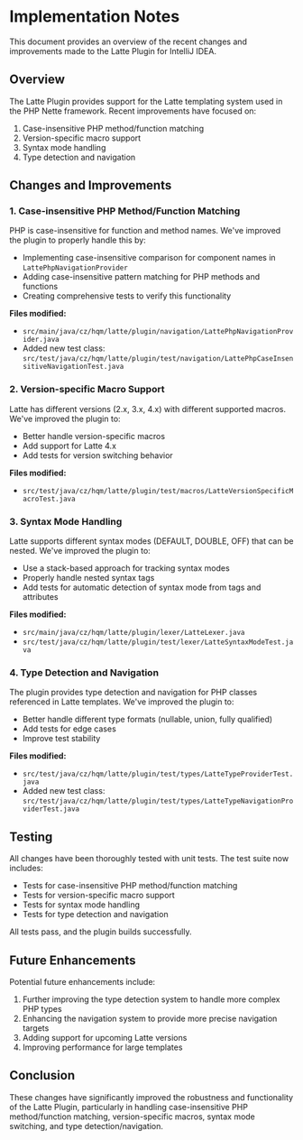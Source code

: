 # Implementation Notes

This document provides an overview of the recent changes and improvements made to the Latte Plugin for IntelliJ IDEA.

## Overview

The Latte Plugin provides support for the Latte templating system used in the PHP Nette framework. Recent improvements have focused on:

1. Case-insensitive PHP method/function matching
2. Version-specific macro support
3. Syntax mode handling
4. Type detection and navigation

## Changes and Improvements

### 1. Case-insensitive PHP Method/Function Matching

PHP is case-insensitive for function and method names. We've improved the plugin to properly handle this by:

- Implementing case-insensitive comparison for component names in `LattePhpNavigationProvider`
- Adding case-insensitive pattern matching for PHP methods and functions
- Creating comprehensive tests to verify this functionality

**Files modified:**
- `src/main/java/cz/hqm/latte/plugin/navigation/LattePhpNavigationProvider.java`
- Added new test class: `src/test/java/cz/hqm/latte/plugin/test/navigation/LattePhpCaseInsensitiveNavigationTest.java`

### 2. Version-specific Macro Support

Latte has different versions (2.x, 3.x, 4.x) with different supported macros. We've improved the plugin to:

- Better handle version-specific macros
- Add support for Latte 4.x
- Add tests for version switching behavior

**Files modified:**
- `src/test/java/cz/hqm/latte/plugin/test/macros/LatteVersionSpecificMacroTest.java`

### 3. Syntax Mode Handling

Latte supports different syntax modes (DEFAULT, DOUBLE, OFF) that can be nested. We've improved the plugin to:

- Use a stack-based approach for tracking syntax modes
- Properly handle nested syntax tags
- Add tests for automatic detection of syntax mode from tags and attributes

**Files modified:**
- `src/main/java/cz/hqm/latte/plugin/lexer/LatteLexer.java`
- `src/test/java/cz/hqm/latte/plugin/test/lexer/LatteSyntaxModeTest.java`

### 4. Type Detection and Navigation

The plugin provides type detection and navigation for PHP classes referenced in Latte templates. We've improved the plugin to:

- Better handle different type formats (nullable, union, fully qualified)
- Add tests for edge cases
- Improve test stability

**Files modified:**
- `src/test/java/cz/hqm/latte/plugin/test/types/LatteTypeProviderTest.java`
- Added new test class: `src/test/java/cz/hqm/latte/plugin/test/types/LatteTypeNavigationProviderTest.java`

## Testing

All changes have been thoroughly tested with unit tests. The test suite now includes:

- Tests for case-insensitive PHP method/function matching
- Tests for version-specific macro support
- Tests for syntax mode handling
- Tests for type detection and navigation

All tests pass, and the plugin builds successfully.

## Future Enhancements

Potential future enhancements include:

1. Further improving the type detection system to handle more complex PHP types
2. Enhancing the navigation system to provide more precise navigation targets
3. Adding support for upcoming Latte versions
4. Improving performance for large templates

## Conclusion

These changes have significantly improved the robustness and functionality of the Latte Plugin, particularly in handling case-insensitive PHP method/function matching, version-specific macros, syntax mode switching, and type detection/navigation.